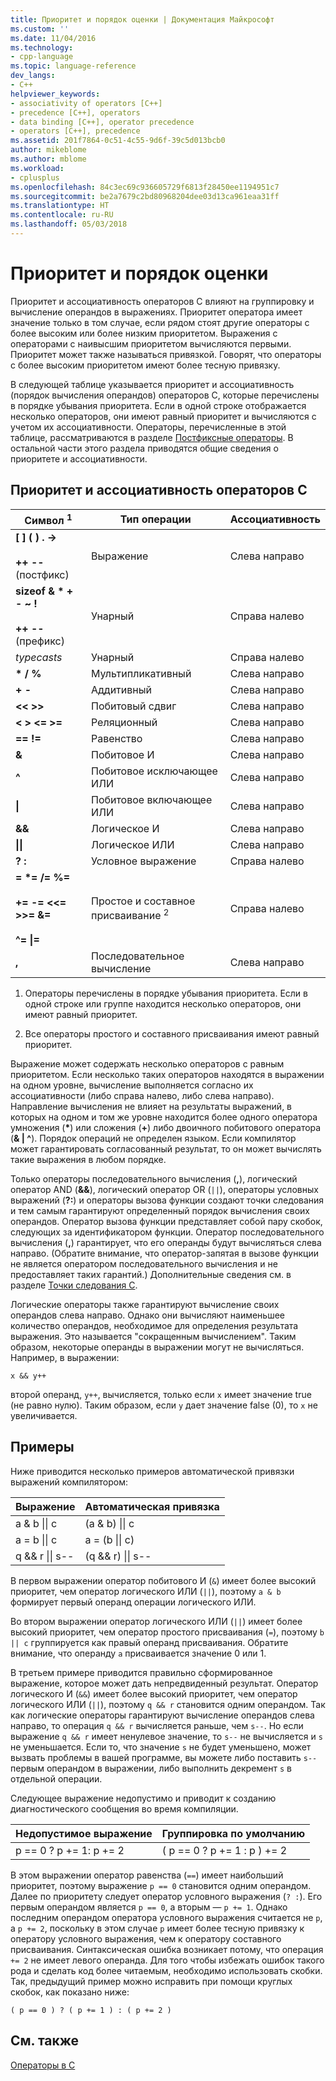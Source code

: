 ```yaml
---
title: Приоритет и порядок оценки | Документация Майкрософт
ms.custom: ''
ms.date: 11/04/2016
ms.technology:
- cpp-language
ms.topic: language-reference
dev_langs:
- C++
helpviewer_keywords:
- associativity of operators [C++]
- precedence [C++], operators
- data binding [C++], operator precedence
- operators [C++], precedence
ms.assetid: 201f7864-0c51-4c55-9d6f-39c5d013bcb0
author: mikeblome
ms.author: mblome
ms.workload:
- cplusplus
ms.openlocfilehash: 84c3ec69c936605729f6813f28450ee1194951c7
ms.sourcegitcommit: be2a7679c2bd80968204dee03d13ca961eaa31ff
ms.translationtype: HT
ms.contentlocale: ru-RU
ms.lasthandoff: 05/03/2018
---
```

# <a name="precedence-and-order-of-evaluation"></a>Приоритет и порядок оценки
Приоритет и ассоциативность операторов C влияют на группировку и вычисление операндов в выражениях. Приоритет оператора имеет значение только в том случае, если рядом стоят другие операторы с более высоким или более низким приоритетом. Выражения с операторами с наивысшим приоритетом вычисляются первыми. Приоритет может также называться привязкой. Говорят, что операторы с более высоким приоритетом имеют более тесную привязку.  
  
 В следующей таблице указывается приоритет и ассоциативность (порядок вычисления операндов) операторов C, которые перечислены в порядке убывания приоритета. Если в одной строке отображается несколько операторов, они имеют равный приоритет и вычисляются с учетом их ассоциативности. Операторы, перечисленные в этой таблице, рассматриваются в разделе [Постфиксные операторы](../c-language/postfix-operators.md). В остальной части этого раздела приводятся общие сведения о приоритете и ассоциативности.  
  
## <a name="precedence-and-associativity-of-c-operators"></a>Приоритет и ассоциативность операторов C  
  
|Символ <sup>1</sup>|Тип операции|Ассоциативность|  
|-------------|-----------------------|-------------------|  
|**\[ ] ( ) . ->**<br /><br />**++** **--** (постфикс)|Выражение|Слева направо|  
**sizeof & \* + - ~ !**<br /><br />**++ --** (префикс)|Унарный|Справа налево|  
|*typecasts*|Унарный|Справа налево|  
|**\* / %**|Мультипликативный|Слева направо|  
|**+ -**|Аддитивный|Слева направо|  
|**\<\< >>**|Побитовый сдвиг|Слева направо|  
|**\< > \<= >=**|Реляционный|Слева направо|  
|**== !=**|Равенство|Слева направо|  
|**&**|Побитовое И|Слева направо|  
|**^**|Побитовое исключающее ИЛИ|Слева направо|  
|**&#124;**|Побитовое включающее ИЛИ|Слева направо|  
|**&&**|Логическое И|Слева направо|  
|**&#124;&#124;**|Логическое ИЛИ|Слева направо|  
|**? :**|Условное выражение|Справа налево|  
|**= \*= /= %=**<br /><br /> **+= -= \<\<= >>= &=**<br /><br /> **^= &#124;=**|Простое и составное присваивание <sup>2</sup>|Справа налево|  
|**,**|Последовательное вычисление|Слева направо|  
  
 1. Операторы перечислены в порядке убывания приоритета. Если в одной строке или группе находится несколько операторов, они имеют равный приоритет.  
  
 2. Все операторы простого и составного присваивания имеют равный приоритет.  
  
 Выражение может содержать несколько операторов с равным приоритетом. Если несколько таких операторов находятся в выражении на одном уровне, вычисление выполняется согласно их ассоциативности (либо справа налево, либо слева направо). Направление вычисления не влияет на результаты выражений, в которых на одном и том же уровне находится более одного оператора умножения (**\***) или сложения (**+**) либо двоичного побитового оператора (**& &#124; ^**). Порядок операций не определен языком. Если компилятор может гарантировать согласованный результат, то он может вычислять такие выражения в любом порядке.  
  
 Только операторы последовательного вычисления (**,**), логический оператор AND (**&&**), логический оператор OR (`||`), операторы условных выражений (**?:**) и операторы вызова функции создают точки следования и тем самым гарантируют определенный порядок вычисления своих операндов. Оператор вызова функции представляет собой пару скобок, следующих за идентификатором функции. Оператор последовательного вычисления (**,**) гарантирует, что его операнды будут вычисляться слева направо. (Обратите внимание, что оператор-запятая в вызове функции не является оператором последовательного вычисления и не предоставляет таких гарантий.) Дополнительные сведения см. в разделе [Точки следования C](../c-language/c-sequence-points.md).  
  
 Логические операторы также гарантируют вычисление своих операндов слева направо. Однако они вычисляют наименьшее количество операндов, необходимое для определения результата выражения. Это называется "сокращенным вычислением". Таким образом, некоторые операнды в выражении могут не вычисляться. Например, в выражении:  
  
`x && y++`  
  
 второй операнд, `y++`, вычисляется, только если `x` имеет значение true (не равно нулю). Таким образом, если `y` дает значение false (0), то `x` не увеличивается.  
  
## <a name="examples"></a>Примеры
  
 Ниже приводится несколько примеров автоматической привязки выражений компилятором:  

|Выражение|Автоматическая привязка|  
|----------------|-----------------------|  
|a & b &#124;&#124; c|(a & b) &#124;&#124; c|  
|a = b &#124;&#124; c|a = (b &#124;&#124; c)|  
|q && r &#124;&#124; s--|(q && r) &#124;&#124; s--|  

 В первом выражении оператор побитового И (`&`) имеет более высокий приоритет, чем оператор логического ИЛИ (`||`), поэтому `a & b` формирует первый операнд операции логического ИЛИ.  
  
 Во втором выражении оператор логического ИЛИ (`||`) имеет более высокий приоритет, чем оператор простого присваивания (`=`), поэтому `b || c` группируется как правый операнд присваивания. Обратите внимание, что операнду `a` присваивается значение 0 или 1.  
  
 В третьем примере приводится правильно сформированное выражение, которое может дать непредвиденный результат. Оператор логического И (`&&`) имеет более высокий приоритет, чем оператор логического ИЛИ (`||`), поэтому `q && r` становится одним операндом. Так как логические операторы гарантируют вычисление операндов слева направо, то операция `q && r` вычисляется раньше, чем `s--`. Но если выражение `q && r` имеет ненулевое значение, то `s--` не вычисляется и `s` не уменьшается. Если то, что значение `s` не будет уменьшено, может вызвать проблемы в вашей программе, вы можете либо поставить `s--` первым операндом в выражении, либо выполнить декремент `s` в отдельной операции.  
  
 Следующее выражение недопустимо и приводит к созданию диагностического сообщения во время компиляции.  
  
|Недопустимое выражение|Группировка по умолчанию|  
|------------------------|----------------------|  
|p == 0 ? p += 1: p += 2|( p == 0 ? p += 1 : p ) += 2|  
  
 В этом выражении оператор равенства (`==`) имеет наибольший приоритет, поэтому выражение `p == 0` становится одним операндом. Далее по приоритету следует оператор условного выражения (`? :`). Его первым операндом является `p == 0`, а вторым — `p += 1`. Однако последним операндом оператора условного выражения считается не `p`, а `p += 2`, поскольку в этом случае `p` имеет более тесную привязку к оператору условного выражения, чем к оператору составного присваивания. Синтаксическая ошибка возникает потому, что операция `+= 2` не имеет левого операнда. Для того чтобы избежать ошибок такого рода и сделать код более читаемым, необходимо использовать скобки. Так, предыдущий пример можно исправить при помощи круглых скобок, как показано ниже:  
  
`( p == 0 ) ? ( p += 1 ) : ( p += 2 )`  
  
## <a name="see-also"></a>См. также  
 [Операторы в C](../c-language/c-operators.md)
